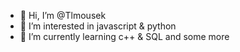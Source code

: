 - 👋 Hi, I’m @Tlmousek
- 👀 I’m interested in javascript & python
- 🌱 I’m currently learning c++ & SQL and some more
<!---
Tlmousek/Tlmousek is a ✨ special ✨ repository because its `README.md` (this file) appears on your GitHub profile.
You can click the Preview link to take a look at your changes.
--->
